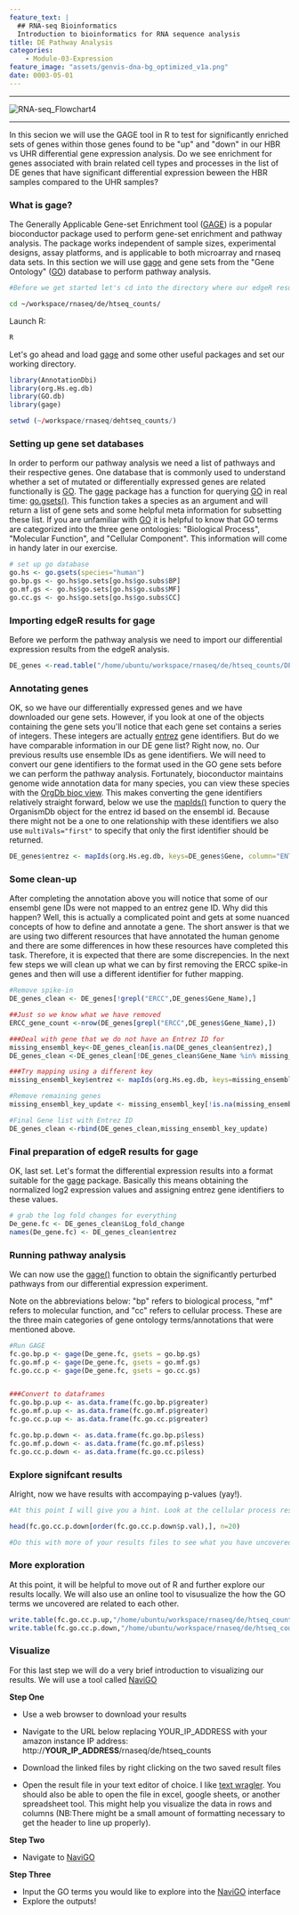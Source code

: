 ```yaml
---
feature_text: |
  ## RNA-seq Bioinformatics
  Introduction to bioinformatics for RNA sequence analysis
title: DE Pathway Analysis
categories:
    - Module-03-Expression
feature_image: "assets/genvis-dna-bg_optimized_v1a.png"
date: 0003-05-01
---
```


***

![RNA-seq_Flowchart4](/assets/module_3/RNA-seq_Flowchart4.png)

***

In this secion we will use the GAGE tool in R to test for significantly enriched sets of genes within those genes found to be "up" and "down" in our HBR vs UHR differential gene expression analysis. Do we see enrichment for genes associated with brain related cell types and processes in the list of DE genes that have significant differential expression beween the HBR samples compared to the UHR samples?

### What is gage?
The Generally Applicable Gene-set Enrichment tool ([GAGE](https://bioconductor.org/packages/release/bioc/html/gage.html)) is a popular bioconductor package used to  perform gene-set enrichment and pathway analysis. The package works independent of sample sizes, experimental designs, assay platforms, and is applicable to both microarray and rnaseq data sets. In this section we will use [gage](https://bioconductor.org/packages/release/bioc/html/gage.html) and gene sets from the "Gene Ontology" ([GO](http://www.geneontology.org/)) database to perform pathway analysis. 

```bash
#Before we get started let's cd into the directory where our edgeR results are saved 

cd ~/workspace/rnaseq/de/htseq_counts/
```
Launch R:

```bash
R
```

Let's go ahead and load [gage](https://bioconductor.org/packages/release/bioc/html/gage.html) and some other useful packages and set our working directory. 

```R
library(AnnotationDbi)
library(org.Hs.eg.db)
library(GO.db)
library(gage)

setwd (~/workspace/rnaseq/dehtseq_counts/)

```
### Setting up gene set databases
In order to perform our pathway analysis we need a list of pathways and their respective genes. One database that is commonly used to understand whether a set of mutated or differentially expressed genes are related functionally is [GO](http://www.geneontology.org/). The [gage](https://bioconductor.org/packages/release/bioc/html/gage.html) package has a function for querying [GO](http://www.geneontology.org/) in real time: [go.gsets()](https://www.rdocumentation.org/packages/gage/versions/2.22.0/topics/go.gsets). This function takes a species as an argument and will return a list of gene sets and some helpful meta information for subsetting these list. If you are unfamiliar with [GO](http://www.geneontology.org/) it is helpful to know that GO terms are categorized into the three gene ontologies: "Biological Process", "Molecular Function", and "Cellular Component". This information will come in handy later in our exercise. 

```R
# set up go database
go.hs <- go.gsets(species="human")
go.bp.gs <- go.hs$go.sets[go.hs$go.subs$BP]
go.mf.gs <- go.hs$go.sets[go.hs$go.subs$MF]
go.cc.gs <- go.hs$go.sets[go.hs$go.subs$CC]
```

### Importing edgeR results for gage
Before we perform the pathway analysis we need to import our differential expression results from the edgeR analysis. 

```R
DE_genes <-read.table("/home/ubuntu/workspace/rnaseq/de/htseq_counts/DE_genes.txt",sep="\t",header=T,stringsAsFactors = F)

```
### Annotating genes
OK, so we have our differentially expressed genes and we have downloaded our gene sets. However, if you look at one of the objects containing the gene sets you'll notice that each gene set contains a series of integers. These integers are actually [entrez](https://www.ncbi.nlm.nih.gov/gquery/) gene identifiers. But do we have comparable information in our DE gene list? Right now, no. Our previous results use ensemble IDs as gene identifiers. We will need to convert our gene identifiers to the format used in the GO gene sets before we can perform the pathway analysis. Fortunately, bioconductor maintains genome wide annotation data for many species, you can view these species with the [OrgDb bioc view](https://bioconductor.org/packages/release/BiocViews.html#___OrgDb). This makes converting the gene identifiers relatively straight forward, below we use the [mapIds()](https://www.rdocumentation.org/packages/OrganismDbi/versions/1.14.1/topics/MultiDb-class) function to query the OrganismDb object for the entrez id based on the ensembl id. Because there might not be a one to one relationship with these identifiers we also use `multiVals="first"` to specify that only the first identifier should be returned.

```R
DE_genes$entrez <- mapIds(org.Hs.eg.db, keys=DE_genes$Gene, column="ENTREZID", keytype="ENSEMBL", multiVals="first")
```
### Some clean-up 
After completing the annotation above you will notice that some of our ensembl gene IDs were not mapped to an entrez gene ID. Why did this happen?  Well, this is actually a complicated point and gets at some nuanced concepts of how to define and annotate a gene. The short answer is that we are using two different resources that have annotated the human genome and there are some differences in how these resources have completed this task. Therefore, it is expected that there are some discrepencies. In the next few steps we will clean up what we can by first removing the ERCC spike-in genes and then will use a different identifier for futher mapping.  

```R
#Remove spike-in
DE_genes_clean <- DE_genes[!grepl("ERCC",DE_genes$Gene_Name),]

##Just so we know what we have removed 
ERCC_gene_count <-nrow(DE_genes[grepl("ERCC",DE_genes$Gene_Name),])

###Deal with gene that we do not have an Entrez ID for 
missing_ensembl_key<-DE_genes_clean[is.na(DE_genes_clean$entrez),]
DE_genes_clean <-DE_genes_clean[!DE_genes_clean$Gene_Name %in% missing_ensembl_key$Gene_Name,]

###Try mapping using a different key
missing_ensembl_key$entrez <- mapIds(org.Hs.eg.db, keys=missing_ensembl_key$Gene_Name, column="ENTREZID", keytype="SYMBOL", multiVal='first')

#Remove remaining genes 
missing_ensembl_key_update <- missing_ensembl_key[!is.na(missing_ensembl_key$entrez),]

#Final Gene list with Entrez ID
DE_genes_clean <-rbind(DE_genes_clean,missing_ensembl_key_update)
```

### Final preparation of edgeR results for gage
OK, last set.  Let's format the differential expression results into a format suitable for the [gage]() package. Basically this means obtaining the normalized log2 expression values and assigning entrez gene identifiers to these values.

```R
# grab the log fold changes for everything
De_gene.fc <- DE_genes_clean$Log_fold_change
names(De_gene.fc) <- DE_genes_clean$entrez
```
### Running pathway analysis
We can now use the [gage()](https://www.rdocumentation.org/packages/gage/versions/2.22.0/topics/gage) function to obtain the significantly perturbed pathways from our differential expression experiment. 

Note on the abbreviations below: "bp" refers to biological process, "mf" refers to molecular function, and "cc" refers to cellular process. These are the three main categories of gene ontology terms/annotations that were mentioned above. 

```R
#Run GAGE
fc.go.bp.p <- gage(De_gene.fc, gsets = go.bp.gs)
fc.go.mf.p <- gage(De_gene.fc, gsets = go.mf.gs)
fc.go.cc.p <- gage(De_gene.fc, gsets = go.cc.gs)


###Convert to dataframes 
fc.go.bp.p.up <- as.data.frame(fc.go.bp.p$greater)
fc.go.mf.p.up <- as.data.frame(fc.go.mf.p$greater)
fc.go.cc.p.up <- as.data.frame(fc.go.cc.p$greater)

fc.go.bp.p.down <- as.data.frame(fc.go.bp.p$less)
fc.go.mf.p.down <- as.data.frame(fc.go.mf.p$less)
fc.go.cc.p.down <- as.data.frame(fc.go.cc.p$less)
```

### Explore signifcant results
Alright, now we have results with accompaying p-values (yay!).
```R
#At this point I will give you a hint. Look at the cellular process results. Try doing something like this to find some significant results: 

head(fc.go.cc.p.down[order(fc.go.cc.p.down$p.val),], n=20)

#Do this with more of your results files to see what you have uncovered
```

### More exploration
At this point, it will be helpful to move out of R and further explore our results locally. We will also use an online tool to visusualize the how the GO terms we uncovered are related to each other. 

```R
write.table(fc.go.cc.p.up,"/home/ubuntu/workspace/rnaseq/de/htseq_counts/fc.go.cc.p.up.tsv",quote = F,sep = "\t",col.names = T,row.names = T)
write.table(fc.go.cc.p.down,"/home/ubuntu/workspace/rnaseq/de/htseq_counts/fc.go.cc.p.down.tsv",quote = F,sep = "\t",col.names = T,row.names = T)
```
### Visualize
For this last step we will do a very brief introduction to visualizing our results. We will use a tool called [NaviGO](http://kiharalab.org/web/navigo/views/goset.php) 

**Step One**
 * Use a web browser to download your results  

 * Navigate to the URL below replacing YOUR_IP_ADDRESS with your amazon instance IP address:
     http://**YOUR_IP_ADDRESS**/rnaseq/de/htseq_counts

 * Download the linked files by right clicking on the two saved result files 

 * Open the result file in your text editor of choice. I like [text wragler](https://www.barebones.com/products/textwrangler/).
   You should also be able to open the file in excel, google sheets, or another spreadsheet tool. This might help you visualize the data in rows and columns (NB:There might be a small amount of formatting necessary to get the header to line up properly).
 
**Step Two**

* Navigate to [NaviGO](http://kiharalab.org/web/navigo/views/goset.php) 

**Step Three**

* Input the GO terms you would like to explore into the [NaviGO](http://kiharalab.org/web/navigo/views/goset.php) interface 
* Explore the outputs! 



